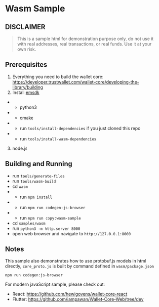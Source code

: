 # Wasm Sample

## DISCLAIMER

> This is a sample html for demonstration purpose only,
> do not use it with real addresses, real transactions, or real funds.
> Use it at your own risk.

## Prerequisites

1. Everything you need to build the wallet core: https://developer.trustwallet.com/wallet-core/developing-the-library/building
2. Install [emsdk](https://emscripten.org/docs/getting_started/downloads.html)
- - python3
- - cmake
- - run `tools/install-dependencies` if you just cloned this repo
- - run `tools/install-wasm-dependencies`
3. node.js

## Building and Running

- run `tools/generate-files`
- run  `tools/wasm-build`
- cd `wasm`
- - run `npm install`
- - run `npm run codegen:js-browser`
- - run `npm run copy:wasm-sample`
- cd `samples/wasm`
- run `python3 -m http.server 8000`
- open web browser and navigate to `http://127.0.0.1:8000`

## Notes

This sample also demonstrates how to use protobuf.js models in html directly, `core_proto.js` is built by command defined in `wasm/package.json`

```shell
npm run codegen:js-browser
```

For modern javaScript sample, please check out:

-  React: https://github.com/hewigovens/wallet-core-react
-  Flutter: https://github.com/iampawan/Wallet-Core-Web/tree/dev
